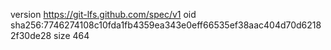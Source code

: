 version https://git-lfs.github.com/spec/v1
oid sha256:7746274108c10fda1fb4359ea343e0eff66535ef38aac404d70d62182f30de28
size 464
